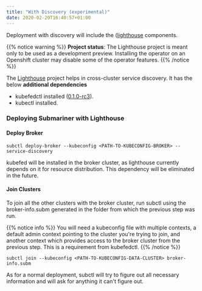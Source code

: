```yaml
---
title: "With Discovery (experimental)"
date: 2020-02-20T16:40:57+01:00
---
```



Deployment with discovery will include the ([lighthouse](https://github.com/submariner-io/lighthouse) components.

{{% notice warning %}}
 **Project status**: The Lighthouse project is meant only to be used as a development preview. Installing the operator on an Openshift cluster may disable some of the operator features.
{{% /notice %}}

The [Lighthouse](https://github.com/submariner-io/lighthouse) project helps in cross-cluster service discovery. It has the below **additional dependencies**

- kubefedctl installed ([0.1.0-rc3](https://github.com/kubernetes-sigs/kubefed/releases/tag/v0.1.0-rc3)).
- kubectl installed.

### Deploying Submariner with Lighthouse

#### Deploy Broker

```
subctl deploy-broker --kubeconfig <PATH-TO-KUBECONFIG-BROKER> --service-discovery
```

kubefed will be installed in the broker cluster, as lighthouse currently depends on it for resource distribution. This dependency will be eliminated in the future.

#### Join Clusters

To join all the other clusters with the broker cluster, run subctl using the broker-info.subm generated in the folder from which the previous step was run.

{{% notice info %}}
You will need a kubeconfig file with multiple contexts, a default admin context pointing to
the cluster you're trying to join, and another context which provides access to the broker
cluster from the previous step. This is a requirement from kubefedctl.
{{% /notice %}}

```
subctl join --kubeconfig <PATH-TO-KUBECONFIG-DATA-CLUSTER> broker-info.subm
```

As for a normal deployment, subctl will try to figure out all necessary information and will
ask for anything it can't figure out.
